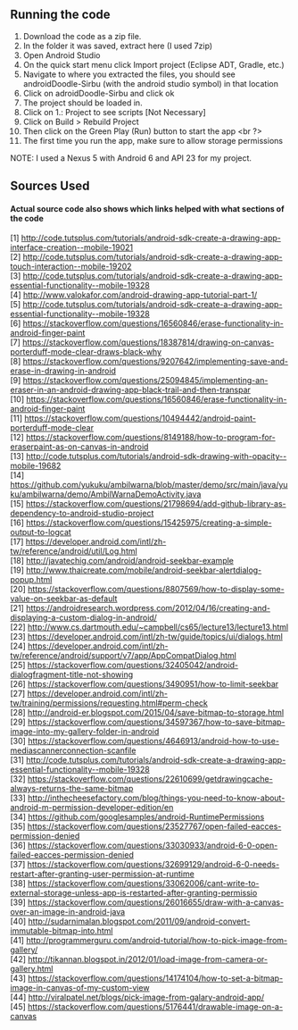 ## Running the code

1) Download the code as a zip file. <br />
2) In the folder it was saved, extract here (I used 7zip) <br />
3) Open Android Studio <br />
4) On the quick start menu click Import project (Eclipse ADT, Gradle, etc.) <br />
5) Navigate to where you extracted the files, you should see androidDoodle-Sirbu (with the android studio symbol) 
in that location <br />
6) Click on adroidDoodle-Sirbu and click ok <br />
7) The project should be loaded in. <br /> 
8) Click on 1.: Project to see scripts [Not Necessary] <br />
9) Click on Build > Rebuild Project <br />
10) Then click on the Green Play (Run) button to start the app <br ?>
11) The first time you run the app, make sure to allow storage permissions <br />

NOTE: I used a Nexus 5 with Android 6 and API 23 for my project. 

## Sources Used 

#### Actual source code also shows which links helped with what sections of the code

[1] http://code.tutsplus.com/tutorials/android-sdk-create-a-drawing-app-interface-creation--mobile-19021 <br />
[2] http://code.tutsplus.com/tutorials/android-sdk-create-a-drawing-app-touch-interaction--mobile-19202 <br />
[3] http://code.tutsplus.com/tutorials/android-sdk-create-a-drawing-app-essential-functionality--mobile-19328 <br />
[4] http://www.valokafor.com/android-drawing-app-tutorial-part-1/ <br />
[5] http://code.tutsplus.com/tutorials/android-sdk-create-a-drawing-app-essential-functionality--mobile-19328 <br />
[6] https://stackoverflow.com/questions/16560846/erase-functionality-in-android-finger-paint <br />
[7] https://stackoverflow.com/questions/18387814/drawing-on-canvas-porterduff-mode-clear-draws-black-why <br />
[8] https://stackoverflow.com/questions/9207642/implementing-save-and-erase-in-drawing-in-android <br />
[9] https://stackoverflow.com/questions/25094845/implementing-an-eraser-in-an-android-drawing-app-black-trail-and-then-transpar <br />
[10] https://stackoverflow.com/questions/16560846/erase-functionality-in-android-finger-paint <br />
[11] https://stackoverflow.com/questions/10494442/android-paint-porterduff-mode-clear <br />
[12] https://stackoverflow.com/questions/8149188/how-to-program-for-eraserpaint-as-on-canvas-in-android <br />
[13] http://code.tutsplus.com/tutorials/android-sdk-drawing-with-opacity--mobile-19682 <br />
[14] https://github.com/yukuku/ambilwarna/blob/master/demo/src/main/java/yuku/ambilwarna/demo/AmbilWarnaDemoActivity.java <br />
[15] https://stackoverflow.com/questions/21798694/add-github-library-as-dependency-to-android-studio-project <br />
[16] https://stackoverflow.com/questions/15425975/creating-a-simple-output-to-logcat <br />
[17] https://developer.android.com/intl/zh-tw/reference/android/util/Log.html <br />
[18] http://javatechig.com/android/android-seekbar-example <br />
[19] http://www.thaicreate.com/mobile/android-seekbar-alertdialog-popup.html <br />
[20] https://stackoverflow.com/questions/8807569/how-to-display-some-value-on-seekbar-as-default <br />
[21] https://androidresearch.wordpress.com/2012/04/16/creating-and-displaying-a-custom-dialog-in-android/ <br />
[22] http://www.cs.dartmouth.edu/~campbell/cs65/lecture13/lecture13.html <br />
[23] https://developer.android.com/intl/zh-tw/guide/topics/ui/dialogs.html <br />
[24] https://developer.android.com/intl/zh-tw/reference/android/support/v7/app/AppCompatDialog.html <br />
[25] https://stackoverflow.com/questions/32405042/android-dialogfragment-title-not-showing <br />
[26] https://stackoverflow.com/questions/3490951/how-to-limit-seekbar <br />
[27] https://developer.android.com/intl/zh-tw/training/permissions/requesting.html#perm-check <br />
[28] http://android-er.blogspot.com/2015/04/save-bitmap-to-storage.html <br />
[29] https://stackoverflow.com/questions/34597367/how-to-save-bitmap-image-into-my-gallery-folder-in-android <br />
[30] https://stackoverflow.com/questions/4646913/android-how-to-use-mediascannerconnection-scanfile <br />
[31] http://code.tutsplus.com/tutorials/android-sdk-create-a-drawing-app-essential-functionality--mobile-19328 <br />
[32] https://stackoverflow.com/questions/22610699/getdrawingcache-always-returns-the-same-bitmap <br />
[33] http://inthecheesefactory.com/blog/things-you-need-to-know-about-android-m-permission-developer-edition/en <br />
[34] https://github.com/googlesamples/android-RuntimePermissions <br />
[35] https://stackoverflow.com/questions/23527767/open-failed-eacces-permission-denied <br />
[36] https://stackoverflow.com/questions/33030933/android-6-0-open-failed-eacces-permission-denied <br />
[37] https://stackoverflow.com/questions/32699129/android-6-0-needs-restart-after-granting-user-permission-at-runtime <br />
[38] https://stackoverflow.com/questions/33062006/cant-write-to-external-storage-unless-app-is-restarted-after-granting-permissio <br />
[39] https://stackoverflow.com/questions/26016655/draw-with-a-canvas-over-an-image-in-android-java <br />
[40] http://sudarnimalan.blogspot.com/2011/09/android-convert-immutable-bitmap-into.html <br />
[41] http://programmerguru.com/android-tutorial/how-to-pick-image-from-gallery/ <br />
[42] http://tjkannan.blogspot.in/2012/01/load-image-from-camera-or-gallery.html <br />
[43] https://stackoverflow.com/questions/14174104/how-to-set-a-bitmap-image-in-canvas-of-my-custom-view <br />
[44] http://viralpatel.net/blogs/pick-image-from-galary-android-app/ <br />
[45] https://stackoverflow.com/questions/5176441/drawable-image-on-a-canvas <br />

